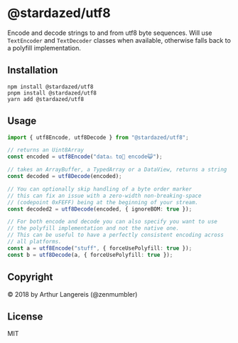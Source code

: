 @stardazed/utf8
===============
Encode and decode strings to and from utf8 byte sequences.
Will use `TextEncoder` and `TextDecoder` classes when available, otherwise
falls back to a polyfill implementation.

Installation
------------
```
npm install @stardazed/utf8
pnpm install @stardazed/utf8
yarn add @stardazed/utf8
```

Usage
-----
```ts
import { utf8Encode, utf8Decode } from "@stardazed/utf8";

// returns an Uint8Array
const encoded = utf8Encode("data⚠️ to🌈 encode😺");

// takes an ArrayBuffer, a TypedArray or a DataView, returns a string
const decoded = utf8Decode(encoded);

// You can optionally skip handling of a byte order marker
// this can fix an issue with a zero-width non-breaking-space
// (codepoint 0xFEFF) being at the beginning of your stream.
const decoded2 = utf8Decode(encoded, { ignoreBOM: true });

// For both encode and decode you can also specify you want to use
// the polyfill implementation and not the native one.
// This can be useful to have a perfectly consistent encoding across
// all platforms.
const a = utf8Encode("stuff", { forceUsePolyfill: true });
const b = utf8Decode(a, { forceUsePolyfill: true });
```

Copyright
---------
© 2018 by Arthur Langereis (@zenmumbler)

License
-------
MIT
